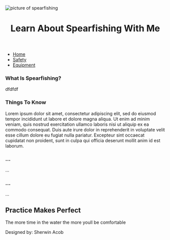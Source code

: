 <!DOCTYPE html>
<html lang="en">
<head>
	<title>Spearfishing</title>
	<meta charset="utf-8">
    <link rel="stylesheet" href="css/styles.css">
    <meta name="viewport" content="width=device-width, initial-scale=1.0">
    <img src="images/Spearfishing.jpg" alt="picture of spearfishing"> 
</head>
<body>
	<div id="container">
        <header>
            <h1>Learn About Spearfishing With Me </h1>
        </header>
      <nav>
            <ul>
                <li><a href="#">Home</a></li>
                <li><a href="#">Safety</a></li>
                <li><a href="#">Equipment</a></li>         
            </ul>
        </nav>
        <main>
  <div>
  <div>
                <h3>What Is Spearfishing?</h3>
                        <p> dfdfdf </p>
  </div>

  <div>
                <h3>Things To Know </h3>
                        <p>Lorem ipsum dolor sit amet, consectetur adipiscing elit, sed do eiusmod tempor incididunt ut labore et dolore magna aliqua. Ut enim ad minim veniam, quis nostrud exercitation ullamco laboris nisi ut aliquip ex ea commodo consequat. Duis aute irure dolor in reprehenderit in voluptate velit esse cillum dolore eu fugiat nulla pariatur. Excepteur sint occaecat cupidatat non proident, sunt in culpa qui officia deserunt mollit anim id est laborum.</p>
  </div>

  <div>
               <h3>...</h3>
                        <p>...</p>
  </div>

  <div>
                        <h3>...</h3>
                        <p> ... </p>
  </div>

  <div>
                        <h2>Practice Makes Perfect</h2>
                        <p>The more time in the water the more youll be comfortable</p>
  </div>

  </div>

</main>

<footer>
            <p>Designed by: Sherwin Acob</p>
        </footer>
